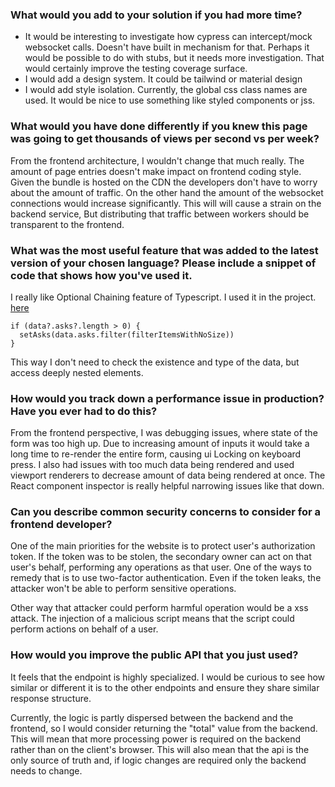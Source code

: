 ### What would you add to your solution if you had more time?
* It would be interesting to investigate how cypress can intercept/mock websocket calls. Doesn't have built in mechanism for that. Perhaps it would be possible to do with stubs, but it needs more investigation. That would certainly improve the testing coverage surface. 
* I would add a design system. It could be tailwind or material design
* I would add style isolation. Currently, the global css class names are used. It would be nice to use something like styled components or jss.

### What would you have done differently if you knew this page was going to get thousands of views per second vs per week?
From the frontend architecture, I wouldn't change that much really. The amount of page entries doesn't make impact on frontend coding style.
Given the bundle is hosted on the CDN the developers don't have to worry about the amount of traffic. 
On the other hand the amount of the websocket connections would increase significantly. This will will cause a strain on the backend service,
But distributing that traffic between workers should be transparent to the frontend.

### What was the most useful feature that was added to the latest version of your chosen language? Please include a snippet of code that shows how you've used it.
I really like Optional Chaining feature of Typescript. 
I used it in the project. [here](https://github.com/adamgajzlerowicz/adam-websocket/blob/f826502c5b81a87c20a9c30250b7347683506d3e/src/components/app.tsx#L28)

```
if (data?.asks?.length > 0) {
  setAsks(data.asks.filter(filterItemsWithNoSize))
}
```
This way I don't need to check the existence and type of the data, but access deeply nested elements.

### How would you track down a performance issue in production? Have you ever had to do this?
From the frontend perspective, I was debugging issues, where state of the form was too high up. Due to increasing amount of inputs
it would take a long time to re-render the entire form, causing ui Locking on keyboard press.
I also had issues with too much data being rendered and used viewport renderers to decrease amount of data being rendered at once.
The React component inspector is really helpful narrowing issues like that down.

### Can you describe common security concerns to consider for a frontend developer?
One of the main priorities for the website is to protect user's authorization token. If the token was to be stolen, the secondary owner can
act on that user's behalf, performing any operations as that user. One of the ways to remedy that is to use two-factor authentication. Even
if the token leaks, the attacker won't be able to perform sensitive operations.

Other way that attacker could perform harmful operation would be a xss attack. The injection of a malicious script means that the script
could perform actions on behalf of a user.


### How would you improve the public API that you just used?
It feels that the endpoint is highly specialized. I would be curious to see how similar or different
it is to the other endpoints and ensure they share similar response structure.

Currently, the logic is partly dispersed between the backend and the frontend, so
I would consider returning the "total" value from the backend.
This will mean that more processing power is required on the backend rather than on the client's browser.
This will also mean that the api is the only source of truth and, if logic changes are required 
only the backend needs to change.
